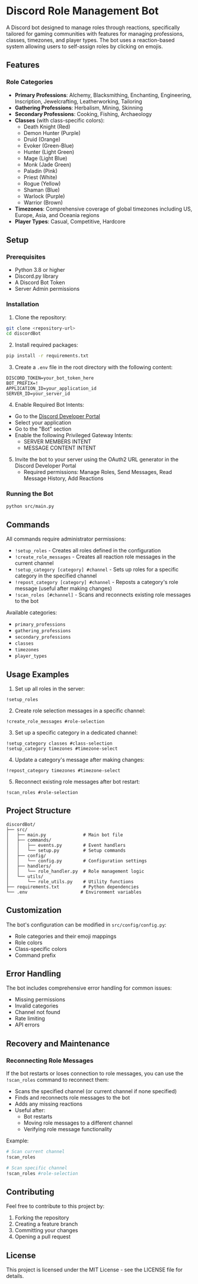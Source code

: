 # Discord Role Management Bot

A Discord bot designed to manage roles through reactions, specifically tailored for gaming communities with features for managing professions, classes, timezones, and player types. The bot uses a reaction-based system allowing users to self-assign roles by clicking on emojis.

## Features

### Role Categories
- **Primary Professions**: Alchemy, Blacksmithing, Enchanting, Engineering, Inscription, Jewelcrafting, Leatherworking, Tailoring
- **Gathering Professions**: Herbalism, Mining, Skinning
- **Secondary Professions**: Cooking, Fishing, Archaeology
- **Classes** (with class-specific colors):
  - Death Knight (Red)
  - Demon Hunter (Purple)
  - Druid (Orange)
  - Evoker (Green-Blue)
  - Hunter (Light Green)
  - Mage (Light Blue)
  - Monk (Jade Green)
  - Paladin (Pink)
  - Priest (White)
  - Rogue (Yellow)
  - Shaman (Blue)
  - Warlock (Purple)
  - Warrior (Brown)
- **Timezones**: Comprehensive coverage of global timezones including US, Europe, Asia, and Oceania regions
- **Player Types**: Casual, Competitive, Hardcore

## Setup

### Prerequisites
- Python 3.8 or higher
- Discord.py library
- A Discord Bot Token
- Server Admin permissions

### Installation

1. Clone the repository:
```bash
git clone <repository-url>
cd discordBot
```

2. Install required packages:
```bash
pip install -r requirements.txt
```

3. Create a `.env` file in the root directory with the following content:
```env
DISCORD_TOKEN=your_bot_token_here
BOT_PREFIX=!
APPLICATION_ID=your_application_id
SERVER_ID=your_server_id
```

4. Enable Required Bot Intents:
- Go to the [Discord Developer Portal](https://discord.com/developers/applications)
- Select your application
- Go to the "Bot" section
- Enable the following Privileged Gateway Intents:
  - SERVER MEMBERS INTENT
  - MESSAGE CONTENT INTENT

5. Invite the bot to your server using the OAuth2 URL generator in the Discord Developer Portal
   - Required permissions: Manage Roles, Send Messages, Read Message History, Add Reactions

### Running the Bot
```bash
python src/main.py
```

## Commands

All commands require administrator permissions:

- `!setup_roles` - Creates all roles defined in the configuration
- `!create_role_messages` - Creates all reaction role messages in the current channel
- `!setup_category [category] #channel` - Sets up roles for a specific category in the specified channel
- `!repost_category [category] #channel` - Reposts a category's role message (useful after making changes)
- `!scan_roles [#channel]` - Scans and reconnects existing role messages to the bot

Available categories:
- `primary_professions`
- `gathering_professions`
- `secondary_professions`
- `classes`
- `timezones`
- `player_types`

## Usage Examples

1. Set up all roles in the server:
```
!setup_roles
```

2. Create role selection messages in a specific channel:
```
!create_role_messages #role-selection
```

3. Set up a specific category in a dedicated channel:
```
!setup_category classes #class-selection
!setup_category timezones #timezone-select
```

4. Update a category's message after making changes:
```
!repost_category timezones #timezone-select
```

5. Reconnect existing role messages after bot restart:
```
!scan_roles #role-selection
```

## Project Structure

```
discordBot/
├── src/
│   ├── main.py              # Main bot file
│   ├── commands/
│   │   ├── events.py        # Event handlers
│   │   └── setup.py         # Setup commands
│   ├── config/
│   │   └── config.py        # Configuration settings
│   ├── handlers/
│   │   └── role_handler.py  # Role management logic
│   └── utils/
│       └── role_utils.py    # Utility functions
├── requirements.txt         # Python dependencies
└── .env                    # Environment variables
```

## Customization

The bot's configuration can be modified in `src/config/config.py`:
- Role categories and their emoji mappings
- Role colors
- Class-specific colors
- Command prefix

## Error Handling

The bot includes comprehensive error handling for common issues:
- Missing permissions
- Invalid categories
- Channel not found
- Rate limiting
- API errors

## Recovery and Maintenance

### Reconnecting Role Messages
If the bot restarts or loses connection to role messages, you can use the `!scan_roles` command to reconnect them:
- Scans the specified channel (or current channel if none specified)
- Finds and reconnects role messages to the bot
- Adds any missing reactions
- Useful after:
  - Bot restarts
  - Moving role messages to a different channel
  - Verifying role message functionality

Example:
```bash
# Scan current channel
!scan_roles

# Scan specific channel
!scan_roles #role-selection
```

## Contributing

Feel free to contribute to this project by:
1. Forking the repository
2. Creating a feature branch
3. Committing your changes
4. Opening a pull request

## License

This project is licensed under the MIT License - see the LICENSE file for details.
